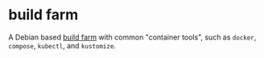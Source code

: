 # build farm

A Debian based [build farm] with common "container tools", such as `docker`,
`compose`, `kubectl`, and `kustomize`.

[build farm]: https://en.wikipedia.org/wiki/Compile_farm
